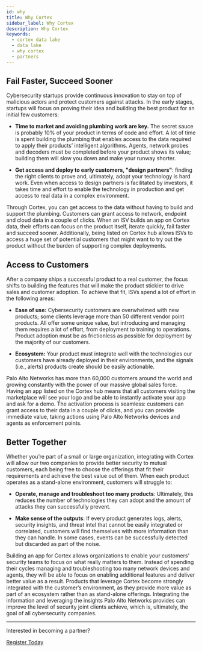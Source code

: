 ```yaml
---
id: why
title: Why Cortex
sidebar_label: Why Cortex
description: Why Cortex
keywords:
  - cortex data lake
  - data lake
  - why cortex
  - partners
---
```


## Fail Faster, Succeed Sooner

Cybersecurity startups provide continuous innovation to stay on top of malicious actors and protect customers against attacks. In the early stages, startups will focus on proving their idea and building the best product for an initial few customers:

- **Time to market and avoiding plumbing work are key.** The secret sauce is probably 10% of your product in terms of code and effort. A lot of time is spent building the plumbing that enables access to the data required to apply their products’ intelligent algorithms. Agents, network probes and decoders must be completed before your product shows its value; building them will slow you down and make your runway shorter.

- **Get access and deploy to early customers, "design partners"**: finding the right clients to prove and, ultimately, adopt your technology is hard work. Even when access to design partners is facilitated by investors, it takes time and effort to enable the technology in production and get access to real data in a complex environment.

Through Cortex, you can get access to the data without having to build and support the plumbing. Customers can grant access to network, endpoint and cloud data in a couple of clicks. When an ISV builds an app on Cortex data, their efforts can focus on the product itself, iterate quickly, fail faster and succeed sooner. Additionally, being listed on Cortex hub allows ISVs to access a huge set of potential customers that might want to try out the product without the burden of supporting complex deployments.

## Access to Customers

After a company ships a successful product to a real customer, the focus shifts to building the features that will make the product stickier to drive sales and customer adoption. To achieve that fit, ISVs spend a lot of effort in the following areas:

- **Ease of use:** Cybersecurity customers are overwhelmed with new products; some clients leverage more than 50 different vendor point products. All offer some unique value, but introducing and managing them requires a lot of effort, from deployment to training to operations. Product adoption must be as frictionless as possible for deployment by the majority of our customers.

- **Ecosystem:** Your product must integrate well with the technologies our customers have already deployed in their environments, and the signals (i.e., alerts) products create should be easily actionable.

Palo Alto Networks has more than 60,000 customers around the world and growing constantly with the power of our massive global sales force. Having an app listed on the Cortex hub means that all customers visiting the marketplace will see your logo and be able to instantly activate your app and ask for a demo. The activation process is seamless: customers can grant access to their data in a couple of clicks, and you can provide immediate value, taking actions using Palo Alto Networks devices and agents as enforcement points.

## Better Together

Whether you’re part of a small or large organization, integrating with Cortex will allow our two companies to provide better security to mutual customers, each being free to choose the offerings that fit their requirements and achieve the best value out of them. When each product operates as a stand-alone environment, customers will struggle to:

- **Operate, manage and troubleshoot too many products**: Ultimately, this reduces the number of technologies they can adopt and the amount of attacks they can successfully prevent.

- **Make sense of the outputs**: If every product generates logs, alerts, security insights, and threat intel that cannot be easily integrated or correlated, customers will find themselves with more information than they can handle. In some cases, events can be successfully detected but discarded as part of the noise.

Building an app for Cortex allows organizations to enable your customers’ security teams to focus on what really matters to them. Instead of spending their cycles managing and troubleshooting too many network devices and agents, they will be able to focus on enabling additional features and deliver better value as a result. Products that leverage Cortex become strongly integrated with the customer’s environment, as they provide more value as part of an ecosystem rather than as stand-alone offerings. Integrating the information and leveraging the insights Palo Alto Networks provides can improve the level of security joint clients achieve, which is, ultimately, the goal of all cybersecurity companies.

---

Interested in becoming a partner?

<a className="button button--warning button--lg" href="/register" target="_self">
Register Today
</a>
